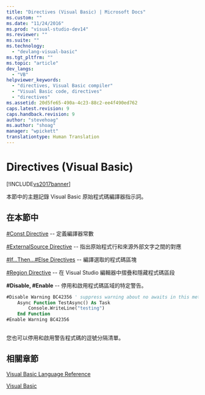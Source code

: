 ```yaml
---
title: "Directives (Visual Basic) | Microsoft Docs"
ms.custom: ""
ms.date: "11/24/2016"
ms.prod: "visual-studio-dev14"
ms.reviewer: ""
ms.suite: ""
ms.technology: 
  - "devlang-visual-basic"
ms.tgt_pltfrm: ""
ms.topic: "article"
dev_langs: 
  - "VB"
helpviewer_keywords: 
  - "directives, Visual Basic compiler"
  - "Visual Basic code, directives"
  - "directives"
ms.assetid: 20d5fe65-490a-4c23-88c2-ee4f490ed762
caps.latest.revision: 9
caps.handback.revision: 9
author: "stevehoag"
ms.author: "shoag"
manager: "wpickett"
translationtype: Human Translation
---
```

# Directives (Visual Basic)
[!INCLUDE[vs2017banner](../../../csharp/includes/vs2017banner.md)]

本節中的主題記錄 Visual Basic 原始程式碼編譯器指示詞。  
  
## 在本節中  
 [\#Const Directive](../../../visual-basic/language-reference/directives/const-directive.md) \-\- 定義編譯器常數  
  
 [\#ExternalSource Directive](../../../visual-basic/language-reference/directives/externalsource-directive.md) \-\- 指出原始程式行和來源外部文字之間的對應  
  
 [\#If...Then...\#Else Directives](../../../visual-basic/language-reference/directives/if-then-else-directives.md) \-\- 編譯選取的程式碼區塊  
  
 [\#Region Directive](../../../visual-basic/language-reference/directives/region-directive.md) \-\- 在 Visual Studio 編輯器中摺疊和隱藏程式碼區段  
  
 **\#Disable, \#Enable** \-\- 停用和啟用程式碼區域的特定警告。  
  
```vb  
#Disable Warning BC42356 ' suppress warning about no awaits in this method  
    Async Function TestAsync() As Task  
        Console.WriteLine("testing")  
    End Function  
#Enable Warning BC42356  
  
```  
  
 您也可以停用和啟用警告程式碼的逗號分隔清單。  
  
## 相關章節  
 [Visual Basic Language Reference](../../../visual-basic/language-reference/index.md)  
  
 [Visual Basic](../../../visual-basic/index.md)